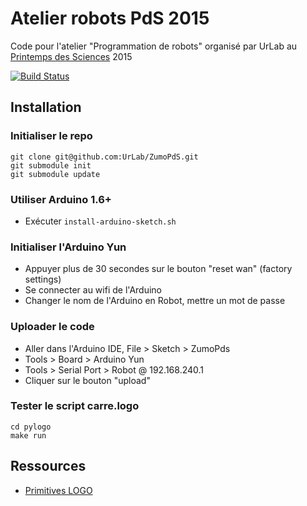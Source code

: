 # Atelier robots PdS 2015

Code pour l'atelier "Programmation de robots" organisé par UrLab au
[Printemps des Sciences](http://www.ulb.ac.be/inforsciences3/pds/index.html) 2015

[![Build Status](https://travis-ci.org/UrLab/ZumoPdS.svg)](https://travis-ci.org/UrLab/ZumoPdS)

## Installation

### Initialiser le repo

    git clone git@github.com:UrLab/ZumoPdS.git
    git submodule init
    git submodule update

### Utiliser Arduino 1.6+

* Exécuter `install-arduino-sketch.sh`

### Initialiser l'Arduino Yun

* Appuyer plus de 30 secondes sur le bouton "reset wan" (factory settings)
* Se connecter au wifi de l'Arduino
* Changer le nom de l'Arduino en Robot, mettre un mot de passe

### Uploader le code

* Aller dans l'Arduino IDE, File > Sketch > ZumoPds
* Tools > Board > Arduino Yun
* Tools > Serial Port > Robot @ 192.168.240.1
* Cliquer sur le bouton "upload"

### Tester le script carre.logo

    cd pylogo
    make run

## Ressources

* [Primitives LOGO](http://fr.wikipedia.org/wiki/Logo_%28langage%29#Primitives_graphiques)


